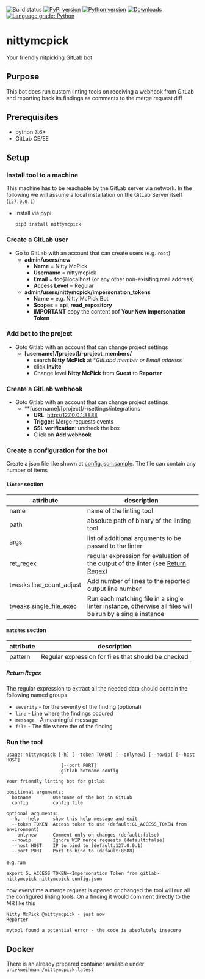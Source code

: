 ![Build status](https://github.com/priv-kweihmann/nittymcpick/workflows/Python%20package/badge.svg)
[![PyPI version](https://badge.fury.io/py/nittymcpick.svg)](https://badge.fury.io/py/nittymcpick)
[![Python version](https://img.shields.io/pypi/pyversions/nittymcpick)](https://img.shields.io/pypi/pyversions/nittymcpick)
[![Downloads](https://img.shields.io/pypi/dm/nittymcpick)](https://img.shields.io/pypi/dm/nittymcpick)
[![Language grade: Python](https://img.shields.io/lgtm/grade/python/g/priv-kweihmann/nittymcpick.svg?logo=lgtm&logoWidth=18)](https://lgtm.com/projects/g/priv-kweihmann/nittymcpickv/context:python)

# nittymcpick

Your friendly nitpicking GitLab bot

## Purpose

This bot does run custom linting tools on receiving a webhook from GitLab and reporting back its findings as comments to the merge request diff

## Prerequisites

* python 3.6+
* GitLab CE/EE

## Setup

### Install tool to a machine

This machine has to be reachable by the GitLab server via network.
In the following we will assume a local installation on the GitLab Server itself (`127.0.0.1`)

* Install via pypi

  ``` shell
  pip3 install nittymcpick
  ```

### Create a GitLab user

* Go to GitLab with an account that can create users (e.g. `root`)
  * **admin/users/new**
    * __Name__ = Nitty McPick
    * __Username__ = nittymcpick
    * __Email__ = foo@localhost (or any other non-exisiting mail address)
    * __Access Level__ = Regular
  * **admin/users/nittymcpick/impersonation_tokens**
    * __Name__ = e.g. Nitty McPick Bot
    * __Scopes__ = **api**, **read_repository**
    * **IMPORTANT** copy the content pof **Your New Impersonation Token**

### Add bot to the project

* Goto Gitlab with an account that can change project settings
  * **[username]/[project]/-project_members/**
    * search __Nitty McPick__ at **GitLabd member or Email address*
    * click **Invite**
    * Change level __Nitty McPick__ from **Guest** to **Reporter**

### Create a GitLab webhook

* Goto Gitlab with an account that can change project settings
  * **[username]/[project]/-/settings/integrations
    * __URL__: http://127.0.0.1:8888
    * __Trigger__: Merge requests events
    * __SSL verification__: uncheck the box
    * Click on **Add webhook**

### Create a configuration for the bot

Create a json file like shown at [config.json.sample](config.json.sample).
The file can contain any number of items

#### `linter` section

 attribute               | description
------------------------ | --------------------------------------------------------------------------------------------------------
name                     | name of the linting tool
path                     | absolute path of binary of the linting tool
args                     | list of additional arguments to be passed to the linter
ret_regex                | regular expression for evaluation of the output of the linter (see [Return Regex](#return-regex))
tweaks.line_count_adjust | Add number of lines to the reported output line number
tweaks.single_file_exec  | Run each matching file in a single linter instance, otherwise all files will be run by a single instance

#### `matches` section

attribute | description
--------- | ---------------------------------------------------
pattern   | Regular expression for files that should be checked

##### Return Regex

The regular expression to extract all the needed data should contain the following named groups

* `severity` - for the severity of the finding (optional)
* `line` - Line where the findings occured
* `message` - A meaningful message
* `file` - The file where the of the finding

### Run the tool

```text
usage: nittymcpick [-h] [--token TOKEN] [--onlynew] [--nowip] [--host HOST]
                    [--port PORT]
                    gitlab botname config

Your friendly linting bot for gitlab

positional arguments:
  botname        Username of the bot in GitLab
  config         config file

optional arguments:
  -h, --help     show this help message and exit
  --token TOKEN  Access token to use (default:GL_ACCESS_TOKEN from environment)
  --onlynew      Comment only on changes (default:false)
  --nowip        Ignore WIP merge requests (default:false)
  --host HOST    IP to bind to (default:127.0.0.1)
  --port PORT    Port to bind to (default:8888)
```

e.g. run

```shell
export GL_ACCESS_TOKEN=<Impersonation Token from gitlab>
nittymcpick nittymcpick config.json
```

now everytime a merge request is opened or changed the tool will run all the configured linting tools.
On a finding it would comment directly to the MR like this

```text
Nitty McPick @nittymcpick · just now
Reporter

mytool found a potential error - the code is absolutely insecure
```

## Docker

There is an already prepared container available under `privkweihmann/nittymcpick:latest`
